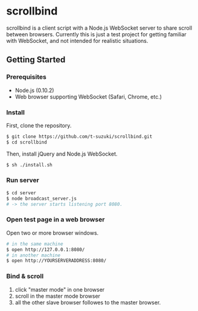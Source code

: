 scrollbind
==========

scrollbind is a client script with a Node.js WebSocket server to
share scroll between browsers. Currently this is just a test project
for getting familiar with WebSocket, and not intended for realistic
situations.

Getting Started
---------------

### Prerequisites

* Node.js (0.10.2)
* Web browser supporting WebSocket (Safari, Chrome, etc.)

### Install

First, clone the repository.
```bash
$ git clone https://github.com/t-suzuki/scrollbind.git
$ cd scrollbind
```

Then, install jQuery and Node.js WebSocket.
```bash
$ sh ./install.sh
```

### Run server
```bash
$ cd server
$ node broadcast_server.js
# -> the server starts listening port 8080.
```

### Open test page in a web browser
Open two or more browser windows.
```bash
# in the same machine
$ open http://127.0.0.1:8080/
# in another machine
$ open http://YOURSERVERADDRESS:8080/
```

### Bind & scroll
1. click "master mode" in one browser
2. scroll in the master mode browser
3. all the other slave browser followes to the master browser.
